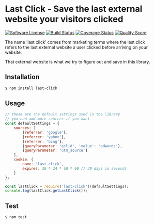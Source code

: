 # Last Click - Save the last external website your visitors clicked
[![Software License][ico-license]](LICENSE)
[![Build Status][ico-travis]][link-travis]
[![Coverage Status][ico-scrutinizer]][link-scrutinizer]
[![Quality Score][ico-code-quality]][link-code-quality]

The name 'last click' comes from marketing terms where the last click refers to the last external website a user clicked before arriving on your website.

That external website is what we try to figure out and save in this library.

## Installation
```bash
$ npm install last-click
```

## Usage
```javascript
// these are the default settings used in the library
// you can add more sources if you want
const defaultSettings = {
    sources: [
        {referrer: 'google'},
        {referrer: 'yahoo'},
        {referrer: 'bing'},
        {queryParameter: 'gclid', 'value': 'adwords'},
        {queryParameter: 'utm_source'}
    ],
    cookie: {
        name: 'last_click',
        expires: 30 * 24 * 60 * 60 // 30 days in seconds
    }
};

const lastClick = require('last-click')(defaultSettings);
console.log(lastClick.getLastClick());
```

## Test
```bash
$ npm test
```

[ico-license]: https://img.shields.io/badge/license-MIT-brightgreen.svg?style=flat-square
[ico-travis]: https://img.shields.io/travis/loevgaard/last-click/master.svg?style=flat-square
[ico-scrutinizer]: https://img.shields.io/scrutinizer/coverage/g/loevgaard/last-click.svg?style=flat-square
[ico-code-quality]: https://img.shields.io/scrutinizer/g/loevgaard/last-click.svg?style=flat-square

[link-travis]: https://travis-ci.org/loevgaard/last-click
[link-scrutinizer]: https://scrutinizer-ci.com/g/loevgaard/last-click/code-structure
[link-code-quality]: https://scrutinizer-ci.com/g/loevgaard/last-click